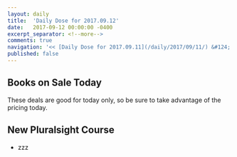 ```yaml
---
layout: daily
title:  'Daily Dose for 2017.09.12'
date:   2017-09-12 00:00:00 -0400
excerpt_separator: <!--more-->
comments: true
navigation: '<< [Daily Dose for 2017.09.11](/daily/2017/09/11/) &#124; [Sep 2017](/daily/2017/09/) &#124; [2017](/daily/2017/) &#124; [Daily Dose for 2017.09.13](/daily/2017/09/13/) >>'
published: false
---
```

## Books on Sale Today ##
These deals are good for today only, so be sure to take advantage of the pricing today.

## New Pluralsight Course ## 
* zzz
